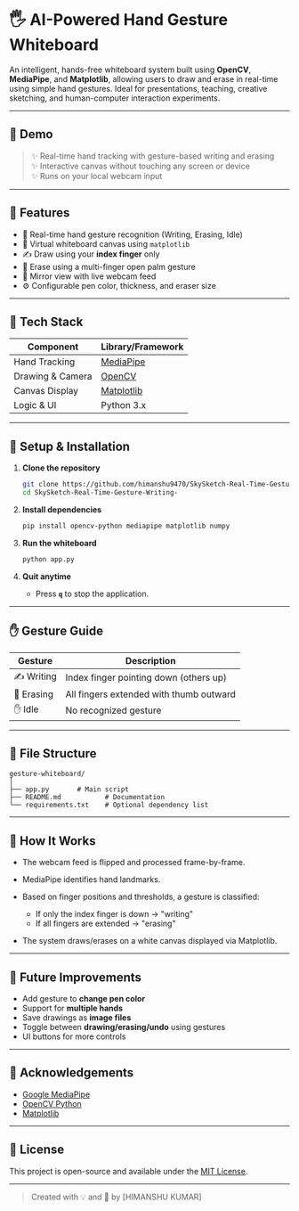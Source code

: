 # 🖐️ AI-Powered Hand Gesture Whiteboard

An intelligent, hands-free whiteboard system built using **OpenCV**, **MediaPipe**, and **Matplotlib**, allowing users to draw and erase in real-time using simple hand gestures. Ideal for presentations, teaching, creative sketching, and human-computer interaction experiments.

---

## 📸 Demo

> ✨ Real-time hand tracking with gesture-based writing and erasing  
> ✨ Interactive canvas without touching any screen or device  
> ✨ Runs on your local webcam input  

---

## 🚀 Features

- 🧠 Real-time hand gesture recognition (Writing, Erasing, Idle)
- 🎨 Virtual whiteboard canvas using `matplotlib`
- ✍️ Draw using your **index finger** only
- 🧽 Erase using a multi-finger open palm gesture
- 🔁 Mirror view with live webcam feed
- ⚙️ Configurable pen color, thickness, and eraser size

---

## 🧰 Tech Stack

| Component      | Library/Framework      |
|----------------|------------------------|
| Hand Tracking  | [MediaPipe](https://github.com/google/mediapipe) |
| Drawing & Camera | [OpenCV](https://opencv.org/) |
| Canvas Display | [Matplotlib](https://matplotlib.org/) |
| Logic & UI     | Python 3.x             |

---

## 🔧 Setup & Installation

1. **Clone the repository**
   ```bash
   git clone https://github.com/himanshu9470/SkySketch-Real-Time-Gesture-Writing-
   cd SkySketch-Real-Time-Gesture-Writing-


2. **Install dependencies**

   ```bash
   pip install opencv-python mediapipe matplotlib numpy
   ```

3. **Run the whiteboard**

   ```bash
   python app.py
   ```

4. **Quit anytime**

   * Press **`q`** to stop the application.

---

## ✋ Gesture Guide

| Gesture    | Description                             |
| ---------- | --------------------------------------- |
| ✍️ Writing | Index finger pointing down (others up)  |
| 🧼 Erasing | All fingers extended with thumb outward |
| ✋ Idle     | No recognized gesture                   |

---

## 📁 File Structure

```
gesture-whiteboard/
│
├── app.py       # Main script
├── README.md           # Documentation
└── requirements.txt    # Optional dependency list
```

---

## 🧠 How It Works

* The webcam feed is flipped and processed frame-by-frame.
* MediaPipe identifies hand landmarks.
* Based on finger positions and thresholds, a gesture is classified:

  * If only the index finger is down → "writing"
  * If all fingers are extended → "erasing"
* The system draws/erases on a white canvas displayed via Matplotlib.

---

## 🧪 Future Improvements

* Add gesture to **change pen color**
* Support for **multiple hands**
* Save drawings as **image files**
* Toggle between **drawing/erasing/undo** using gestures
* UI buttons for more controls

---

## 🙌 Acknowledgements

* [Google MediaPipe](https://mediapipe.dev/)
* [OpenCV Python](https://pypi.org/project/opencv-python/)
* [Matplotlib](https://matplotlib.org/)

---

## 📜 License

This project is open-source and available under the [MIT License](LICENSE).

---

> Created with 💡 and 🤖 by \[HIMANSHU KUMAR]

```
